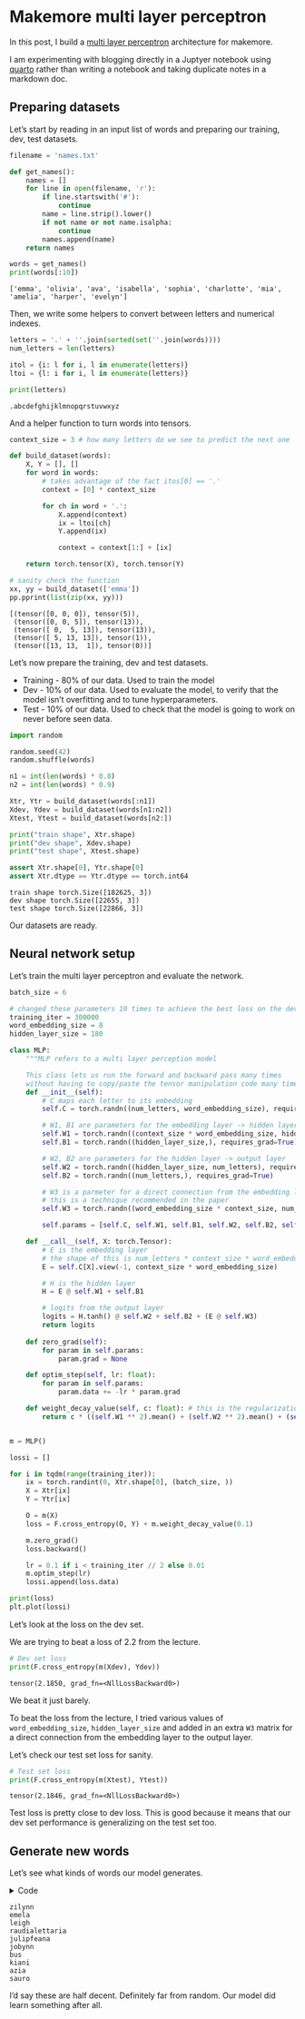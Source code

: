 Makemore multi layer perceptron
================

In this post, I build a [multi layer
perceptron](https://www.youtube.com/watch?v=TCH_1BHY58I) architecture
for makemore.

I am experimenting with blogging directly in a Juptyer notebook using
[quarto](https://quarto.org/) rather than writing a notebook and taking
duplicate notes in a markdown doc.

## Preparing datasets

Let’s start by reading in an input list of words and preparing our
training, dev, test datasets.

``` python
filename = 'names.txt'

def get_names():
    names = []
    for line in open(filename, 'r'):
        if line.startswith('#'):
            continue
        name = line.strip().lower()
        if not name or not name.isalpha:
            continue
        names.append(name)
    return names

words = get_names()
print(words[:10])
```

    ['emma', 'olivia', 'ava', 'isabella', 'sophia', 'charlotte', 'mia', 'amelia', 'harper', 'evelyn']

Then, we write some helpers to convert between letters and numerical
indexes.

``` python
letters = '.' + ''.join(sorted(set(''.join(words))))
num_letters = len(letters)

itol = {i: l for i, l in enumerate(letters)}
ltoi = {l: i for i, l in enumerate(letters)}

print(letters)
```

    .abcdefghijklmnopqrstuvwxyz

And a helper function to turn words into tensors.

``` python
context_size = 3 # how many letters do we see to predict the next one

def build_dataset(words):
    X, Y = [], []
    for word in words:
        # takes advantage of the fact itos[0] == '.'
        context = [0] * context_size

        for ch in word + '.':
            X.append(context)
            ix = ltoi[ch]
            Y.append(ix)

            context = context[1:] + [ix]

    return torch.tensor(X), torch.tensor(Y)

# sanity check the function
xx, yy = build_dataset(['emma'])
pp.pprint(list(zip(xx, yy)))
```

    [(tensor([0, 0, 0]), tensor(5)),
     (tensor([0, 0, 5]), tensor(13)),
     (tensor([ 0,  5, 13]), tensor(13)),
     (tensor([ 5, 13, 13]), tensor(1)),
     (tensor([13, 13,  1]), tensor(0))]

Let’s now prepare the training, dev and test datasets.

- Training - 80% of our data. Used to train the model
- Dev - 10% of our data. Used to evaluate the model, to verify that the
  model isn’t overfitting and to tune hyperparameters.
- Test - 10% of our data. Used to check that the model is going to work
  on never before seen data.

``` python
import random

random.seed(42)
random.shuffle(words)

n1 = int(len(words) * 0.8)
n2 = int(len(words) * 0.9)
```

``` python
Xtr, Ytr = build_dataset(words[:n1])
Xdev, Ydev = build_dataset(words[n1:n2])
Xtest, Ytest = build_dataset(words[n2:])

print("train shape", Xtr.shape)
print("dev shape", Xdev.shape)
print("test shape", Xtest.shape)

assert Xtr.shape[0], Ytr.shape[0]
assert Xtr.dtype == Ytr.dtype == torch.int64
```

    train shape torch.Size([182625, 3])
    dev shape torch.Size([22655, 3])
    test shape torch.Size([22866, 3])

Our datasets are ready.

## Neural network setup

Let’s train the multi layer perceptron and evaluate the network.

``` python
batch_size = 6

# changed these parameters 10 times to achieve the best loss on the dev set
training_iter = 300000
word_embedding_size = 8
hidden_layer_size = 180

class MLP:
    """MLP refers to a multi layer perception model

    This class lets us run the forward and backward pass many times 
    without having to copy/paste the tensor manipulation code many times"""
    def __init__(self):
        # C maps each letter to its embedding
        self.C = torch.randn((num_letters, word_embedding_size), requires_grad=True)

        # W1, B1 are parameters for the embedding layer -> hidden layer
        self.W1 = torch.randn((context_size * word_embedding_size, hidden_layer_size), requires_grad=True)
        self.B1 = torch.randn((hidden_layer_size,), requires_grad=True)

        # W2, B2 are parameters for the hidden layer -> output layer
        self.W2 = torch.randn((hidden_layer_size, num_letters), requires_grad=True)
        self.B2 = torch.randn((num_letters,), requires_grad=True)

        # W3 is a parmeter for a direct connection from the embedding layer to the output
        # this is a technique recommended in the paper
        self.W3 = torch.randn((word_embedding_size * context_size, num_letters), requires_grad=True)

        self.params = [self.C, self.W1, self.B1, self.W2, self.B2, self.W3]

    def __call__(self, X: torch.Tensor):
        # E is the embedding layer
        # the shape of this is num_letters * context_size * word_embedding_size
        E = self.C[X].view(-1, context_size * word_embedding_size) 

        # H is the hidden layer
        H = E @ self.W1 + self.B1

        # logits from the output layer
        logits = H.tanh() @ self.W2 + self.B2 + (E @ self.W3)
        return logits
    
    def zero_grad(self):
        for param in self.params:
            param.grad = None

    def optim_step(self, lr: float):
        for param in self.params:
            param.data += -lr * param.grad

    def weight_decay_value(self, c: float): # this is the regularization term
        return c * ((self.W1 ** 2).mean() + (self.W2 ** 2).mean() + (self.W3 ** 2).mean())


m = MLP()
```

``` python
lossi = []

for i in tqdm(range(training_iter)):
    ix = torch.randint(0, Xtr.shape[0], (batch_size, ))
    X = Xtr[ix]
    Y = Ytr[ix]

    O = m(X)
    loss = F.cross_entropy(O, Y) + m.weight_decay_value(0.1)

    m.zero_grad()
    loss.backward()

    lr = 0.1 if i < training_iter // 2 else 0.01
    m.optim_step(lr)
    lossi.append(loss.data)

print(loss)
plt.plot(lossi)
```

Let’s look at the loss on the dev set.

We are trying to beat a loss of 2.2 from the lecture.

``` python
# Dev set loss
print(F.cross_entropy(m(Xdev), Ydev))
```

    tensor(2.1850, grad_fn=<NllLossBackward0>)

We beat it just barely.

To beat the loss from the lecture, I tried various values of
`word_embedding_size`, `hidden_layer_size` and added in an extra `W3`
matrix for a direct connection from the embedding layer to the output
layer.

Let’s check our test set loss for sanity.

``` python
# Test set loss
print(F.cross_entropy(m(Xtest), Ytest))
```

    tensor(2.1846, grad_fn=<NllLossBackward0>)

Test loss is pretty close to dev loss. This is good because it means
that our dev set performance is generalizing on the test set too.

## Generate new words

Let’s see what kinds of words our model generates.

<details>
<summary>Code</summary>

``` python
g = torch.Generator().manual_seed(0)

for i in range(10):
    
    context = [0] * context_size
    word = ''

    while True:
        logits = m(torch.tensor(context))
        # sanity check
        assert logits.shape == (1, num_letters)

        probs = logits.softmax(dim=1)
        # sanity check
        np.testing.assert_almost_equal(probs[0].sum().item(), 1, decimal=3)

        next_letter_ix = torch.multinomial(probs, num_samples=1, replacement=True, generator=g)
        letter = itol[next_letter_ix.item()]

        if letter == '.':
            break

        word += letter
        context = context[1:] + [ next_letter_ix ]
    print(word)
```

</details>

    zilynn
    emela
    leigh
    raudialettaria
    julipfeana
    jobynn
    bus
    kiani
    azia
    sauro

I’d say these are half decent. Definitely far from random. Our model did
learn something after all.

